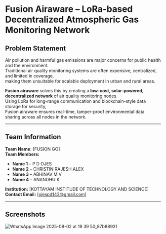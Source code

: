 # Fusion Airaware – LoRa-based Decentralized Atmospheric Gas Monitoring Network

## Problem Statement
Air pollution and harmful gas emissions are major concerns for public health and the environment.  
Traditional air quality monitoring systems are often expensive, centralized, and limited in coverage,  
making them unsuitable for scalable deployment in urban and rural areas.  

**Fusion airaware** solves this by creating a **low-cost, solar-powered, decentralized network** of air quality monitoring nodes.  
Using LoRa for long-range communication and blockchain-style data storage for security,  
Fusion airaware ensures real-time, tamper-proof environmental data sharing across all nodes in the network.  

---

## Team Information
**Team Name:** [FUSION GO]  
**Team Members:**
- **Name 1** – P D OJES
- **Name 2** – CHRISTIN RAJESH ALEX
- **Name 3** – ABHINAV M V
- **Name 4** – ANANDHU K

**Institution:** [KOTTAYAM INSTITUDE OF TECHNOLOGY AND SCIENCE]  
**Contact Email:** [ojespd143@gmail.com]  

---

## Screenshots
![WhatsApp Image 2025-08-02 at 19 39 50_87b88931](https://github.com/user-attachments/assets/2367b60e-5d6d-479e-a69a-5b508fa43be0)


